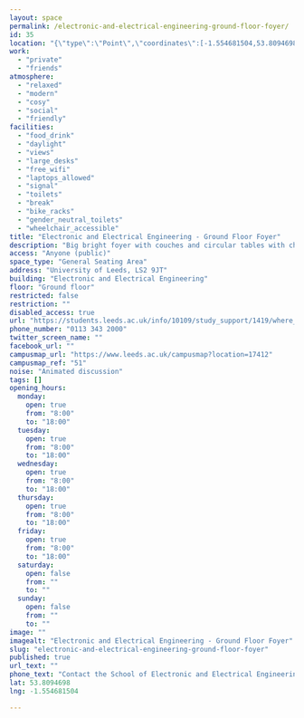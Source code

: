 ```yaml
---
layout: space
permalink: /electronic-and-electrical-engineering-ground-floor-foyer/
id: 35
location: "{\"type\":\"Point\",\"coordinates\":[-1.554681504,53.8094698]}"
work:
  - "private"
  - "friends"
atmosphere:
  - "relaxed"
  - "modern"
  - "cosy"
  - "social"
  - "friendly"
facilities:
  - "food_drink"
  - "daylight"
  - "views"
  - "large_desks"
  - "free_wifi"
  - "laptops_allowed"
  - "signal"
  - "toilets"
  - "break"
  - "bike_racks"
  - "gender_neutral_toilets"
  - "wheelchair_accessible"
title: "Electronic and Electrical Engineering - Ground Floor Foyer"
description: "Big bright foyer with couches and circular tables with chairs. A perfect place to relax, take a break or study alone or in a group."
access: "Anyone (public)"
space_type: "General Seating Area"
address: "University of Leeds, LS2 9JT"
building: "Electronic and Electrical Engineering"
floor: "Ground floor"
restricted: false
restriction: ""
disabled_access: true
url: "https://students.leeds.ac.uk/info/10109/study_support/1419/where_to_study_on_campus"
phone_number: "0113 343 2000"
twitter_screen_name: ""
facebook_url: ""
campusmap_url: "https://www.leeds.ac.uk/campusmap?location=17412"
campusmap_ref: "51"
noise: "Animated discussion"
tags: []
opening_hours:
  monday:
    open: true
    from: "8:00"
    to: "18:00"
  tuesday:
    open: true
    from: "8:00"
    to: "18:00"
  wednesday:
    open: true
    from: "8:00"
    to: "18:00"
  thursday:
    open: true
    from: "8:00"
    to: "18:00"
  friday:
    open: true
    from: "8:00"
    to: "18:00"
  saturday:
    open: false
    from: ""
    to: ""
  sunday:
    open: false
    from: ""
    to: ""
image: ""
imagealt: "Electronic and Electrical Engineering - Ground Floor Foyer"
slug: "electronic-and-electrical-engineering-ground-floor-foyer"
published: true
url_text: ""
phone_text: "Contact the School of Electronic and Electrical Engineering"
lat: 53.8094698
lng: -1.554681504

---
```

